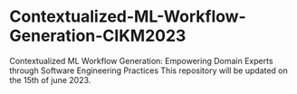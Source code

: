 # Contextualized-ML-Workflow-Generation-CIKM2023
Contextualized ML Workflow Generation: Empowering Domain Experts through Software Engineering Practices
This repository will be updated on the 15th of june 2023.
